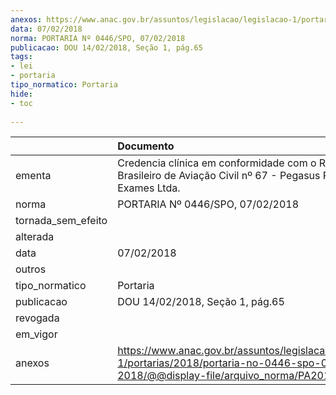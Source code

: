 ```yaml
---
anexos: https://www.anac.gov.br/assuntos/legislacao/legislacao-1/portarias/2018/portaria-no-0446-spo-07-02-2018/@@display-file/arquivo_norma/PA2018-0446.pdf
data: 07/02/2018
norma: PORTARIA Nº 0446/SPO, 07/02/2018
publicacao: DOU 14/02/2018, Seção 1, pág.65
tags:
- lei
- portaria
tipo_normatico: Portaria
hide: 
- toc 
 
---
```


|                    | Documento                                                                                                                                            |
|:-------------------|:-----------------------------------------------------------------------------------------------------------------------------------------------------|
| ementa             | Credencia clínica em conformidade com o Regulamento Brasileiro de Aviação Civil nº 67 - Pegasus Perícias E Exames Ltda.                              |
| norma              | PORTARIA Nº 0446/SPO, 07/02/2018                                                                                                                     |
| tornada_sem_efeito |                                                                                                                                                      |
| alterada           |                                                                                                                                                      |
| data               | 07/02/2018                                                                                                                                           |
| outros             |                                                                                                                                                      |
| tipo_normatico     | Portaria                                                                                                                                             |
| publicacao         | DOU 14/02/2018, Seção 1, pág.65                                                                                                                      |
| revogada           |                                                                                                                                                      |
| em_vigor           |                                                                                                                                                      |
| anexos             | https://www.anac.gov.br/assuntos/legislacao/legislacao-1/portarias/2018/portaria-no-0446-spo-07-02-2018/@@display-file/arquivo_norma/PA2018-0446.pdf |